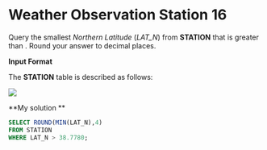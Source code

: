 ﻿# Weather Observation Station 16

Query the smallest  _Northern Latitude_  (_LAT_N_) from  **STATION**  that is greater than  . Round your answer to  decimal places.

**Input Format**

The  **STATION**  table is described as follows:

![](https://s3.amazonaws.com/hr-challenge-images/9336/1449345840-5f0a551030-Station.jpg)

**My solution **
```sql
SELECT ROUND(MIN(LAT_N),4)
FROM STATION
WHERE LAT_N > 38.7780;
```




